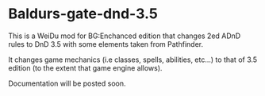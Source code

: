 # Baldurs-gate-dnd-3.5
This is a WeiDu mod for BG:Enchanced edition that changes 2ed ADnD rules to DnD 3.5 with some elements taken from Pathfinder.

It changes game mechanics (i.e classes, spells, abilities, etc...) to that of 3.5 edition (to the extent that game engine allows).

Documentation will be posted soon.
